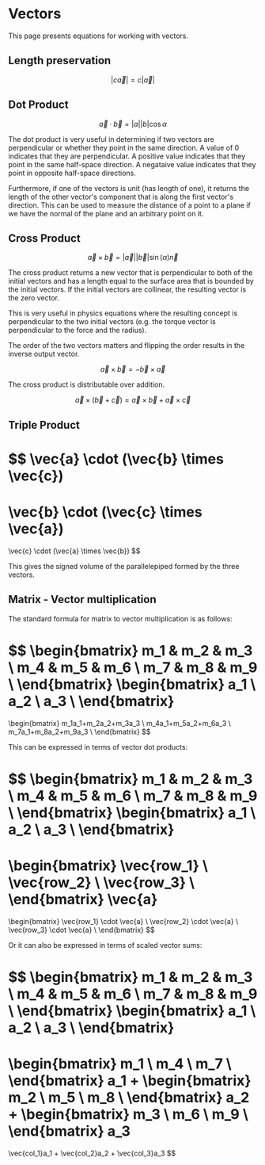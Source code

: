 # Vectors

This page presents equations for working with vectors.

## Length preservation

$$
|c\vec{a}| = c|\vec{a}|
$$

## Dot Product

$$
\vec{a} \cdot \vec{b} = |a||b|\cos{\alpha}
$$

The dot product is very useful in determining if two vectors are perpendicular or whether they point in the same direction. A value of $0$ indicates that they are perpendicular. A positive value indicates that they point in the same half-space direction. A negataive value indicates that they point in opposite half-space directions.

Furthermore, if one of the vectors is unit (has length of one), it returns the length of the other vector's component that is along the first vector's direction. This can be used to measure the distance of a point to a plane if we have the normal of the plane and an arbitrary point on it.

## Cross Product

$$
\vec{a} \times \vec{b} = |\vec{a}||\vec{b}|\sin(\alpha)\vec{n}
$$

The cross product returns a new vector that is perpendicular to both of the initial vectors and has a length equal to the surface area that is bounded by the initial vectors. If the initial vectors are collinear, the resulting vector is the zero vector.

This is very useful in physics equations where the resulting concept is perpendicular to the two initial vectors (e.g. the torque vector is perpendicular to the force and the radius).

The order of the two vectors matters and flipping the order results in the inverse output vector.

$$
\vec{a} \times \vec{b} = - \vec{b} \times \vec{a}
$$

The cross product is distributable over addition.

$$
\vec{a} \times (\vec{b} + \vec{c}) = \vec{a} \times \vec{b} + \vec{a} \times \vec{c}
$$

## Triple Product

$$
\vec{a} \cdot (\vec{b} \times \vec{c})
=
\vec{b} \cdot (\vec{c} \times \vec{a})
=
\vec{c} \cdot (\vec{a} \times \vec{b})
$$

This gives the signed volume of the parallelepiped formed by the three vectors.

## Matrix - Vector multiplication

The standard formula for matrix to vector multiplication is as follows:

$$
\begin{bmatrix}
m_1 & m_2 & m_3 \\
m_4 & m_5 & m_6 \\
m_7 & m_8 & m_9 \\
\end{bmatrix}
\begin{bmatrix}
a_1 \\
a_2 \\
a_3 \\
\end{bmatrix}
=
\begin{bmatrix}
m_1a_1+m_2a_2+m_3a_3 \\
m_4a_1+m_5a_2+m_6a_3 \\
m_7a_1+m_8a_2+m_9a_3 \\
\end{bmatrix}
$$

This can be expressed in terms of vector dot products:

$$
\begin{bmatrix}
m_1 & m_2 & m_3 \\
m_4 & m_5 & m_6 \\
m_7 & m_8 & m_9 \\
\end{bmatrix}
\begin{bmatrix}
a_1 \\
a_2 \\
a_3 \\
\end{bmatrix}
=
\begin{bmatrix}
\vec{row_1} \\
\vec{row_2} \\
\vec{row_3} \\
\end{bmatrix}
\vec{a}
=
\begin{bmatrix}
\vec{row_1} \cdot \vec{a} \\
\vec{row_2} \cdot \vec{a} \\
\vec{row_3} \cdot \vec{a} \\
\end{bmatrix}
$$

Or it can also be expressed in terms of scaled vector sums:

$$
\begin{bmatrix}
m_1 & m_2 & m_3 \\
m_4 & m_5 & m_6 \\
m_7 & m_8 & m_9 \\
\end{bmatrix}
\begin{bmatrix}
a_1 \\
a_2 \\
a_3 \\
\end{bmatrix}
=
\begin{bmatrix}
m_1 \\
m_4 \\
m_7 \\
\end{bmatrix}
a_1
+
\begin{bmatrix}
m_2 \\
m_5 \\
m_8 \\
\end{bmatrix}
a_2
+
\begin{bmatrix}
m_3 \\
m_6 \\
m_9 \\
\end{bmatrix}
a_3
=
\vec{col_1}a_1
+
\vec{col_2}a_2
+
\vec{col_3}a_3
$$
